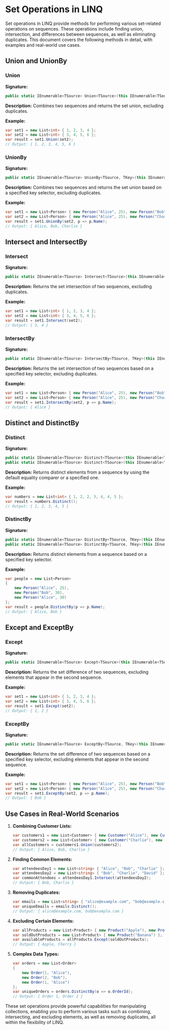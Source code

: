 # Set Operations in LINQ

Set operations in LINQ provide methods for performing various set-related operations on sequences. These operations include finding union, intersection, and differences between sequences, as well as eliminating duplicates. This document covers the following methods in detail, with examples and real-world use cases.

## Union and UnionBy

### Union

**Signature:**
```csharp
public static IEnumerable<TSource> Union<TSource>(this IEnumerable<TSource> first, IEnumerable<TSource> second);
```

**Description:**
Combines two sequences and returns the set union, excluding duplicates.

**Example:**
```csharp
var set1 = new List<int> { 1, 2, 3, 4 };
var set2 = new List<int> { 3, 4, 5, 6 };
var result = set1.Union(set2);
// Output: { 1, 2, 3, 4, 5, 6 }
```

### UnionBy

**Signature:**
```csharp
public static IEnumerable<TSource> UnionBy<TSource, TKey>(this IEnumerable<TSource> first, IEnumerable<TSource> second, Func<TSource, TKey> keySelector);
```

**Description:**
Combines two sequences and returns the set union based on a specified key selector, excluding duplicates.

**Example:**
```csharp
var set1 = new List<Person> { new Person("Alice", 25), new Person("Bob", 30) };
var set2 = new List<Person> { new Person("Alice", 25), new Person("Charlie", 35) };
var result = set1.UnionBy(set2, p => p.Name);
// Output: { Alice, Bob, Charlie }
```

## Intersect and IntersectBy

### Intersect

**Signature:**
```csharp
public static IEnumerable<TSource> Intersect<TSource>(this IEnumerable<TSource> first, IEnumerable<TSource> second);
```

**Description:**
Returns the set intersection of two sequences, excluding duplicates.

**Example:**
```csharp
var set1 = new List<int> { 1, 2, 3, 4 };
var set2 = new List<int> { 3, 4, 5, 6 };
var result = set1.Intersect(set2);
// Output: { 3, 4 }
```

### IntersectBy

**Signature:**
```csharp
public static IEnumerable<TSource> IntersectBy<TSource, TKey>(this IEnumerable<TSource> first, IEnumerable<TSource> second, Func<TSource, TKey> keySelector);
```

**Description:**
Returns the set intersection of two sequences based on a specified key selector, excluding duplicates.

**Example:**
```csharp
var set1 = new List<Person> { new Person("Alice", 25), new Person("Bob", 30) };
var set2 = new List<Person> { new Person("Alice", 25), new Person("Charlie", 35) };
var result = set1.IntersectBy(set2, p => p.Name);
// Output: { Alice }
```

## Distinct and DistinctBy

### Distinct

**Signature:**
```csharp
public static IEnumerable<TSource> Distinct<TSource>(this IEnumerable<TSource> source);
public static IEnumerable<TSource> Distinct<TSource>(this IEnumerable<TSource> source, IEqualityComparer<TSource>? comparer);
```

**Description:**
Returns distinct elements from a sequence by using the default equality comparer or a specified one.

**Example:**
```csharp
var numbers = new List<int> { 1, 2, 2, 3, 4, 4, 5 };
var result = numbers.Distinct();
// Output: { 1, 2, 3, 4, 5 }
```

### DistinctBy

**Signature:**
```csharp
public static IEnumerable<TSource> DistinctBy<TSource, TKey>(this IEnumerable<TSource> source, Func<TSource, TKey> keySelector);
public static IEnumerable<TSource> DistinctBy<TSource, TKey>(this IEnumerable<TSource> source, Func<TSource, TKey> keySelector, IEqualityComparer<TKey>? comparer);
```

**Description:**
Returns distinct elements from a sequence based on a specified key selector.

**Example:**
```csharp
var people = new List<Person> 
{ 
    new Person("Alice", 25), 
    new Person("Bob", 30), 
    new Person("Alice", 30) 
};
var result = people.DistinctBy(p => p.Name);
// Output: { Alice, Bob }
```

## Except and ExceptBy

### Except

**Signature:**
```csharp
public static IEnumerable<TSource> Except<TSource>(this IEnumerable<TSource> first, IEnumerable<TSource> second);
```

**Description:**
Returns the set difference of two sequences, excluding elements that appear in the second sequence.

**Example:**
```csharp
var set1 = new List<int> { 1, 2, 3, 4 };
var set2 = new List<int> { 3, 4, 5, 6 };
var result = set1.Except(set2);
// Output: { 1, 2 }
```

### ExceptBy

**Signature:**
```csharp
public static IEnumerable<TSource> ExceptBy<TSource, TKey>(this IEnumerable<TSource> first, IEnumerable<TSource> second, Func<TSource, TKey> keySelector);
```

**Description:**
Returns the set difference of two sequences based on a specified key selector, excluding elements that appear in the second sequence.

**Example:**
```csharp
var set1 = new List<Person> { new Person("Alice", 25), new Person("Bob", 30) };
var set2 = new List<Person> { new Person("Alice", 25), new Person("Charlie", 35) };
var result = set1.ExceptBy(set2, p => p.Name);
// Output: { Bob }
```

## Use Cases in Real-World Scenarios

1. **Combining Customer Lists:**
   ```csharp
   var customers1 = new List<Customer> { new Customer("Alice"), new Customer("Bob") };
   var customers2 = new List<Customer> { new Customer("Charlie"), new Customer("Alice") };
   var allCustomers = customers1.Union(customers2);
   // Output: { Alice, Bob, Charlie }
   ```

2. **Finding Common Elements:**
   ```csharp
   var attendeesDay1 = new List<string> { "Alice", "Bob", "Charlie" };
   var attendeesDay2 = new List<string> { "Bob", "Charlie", "David" };
   var commonAttendees = attendeesDay1.Intersect(attendeesDay2);
   // Output: { Bob, Charlie }
   ```

3. **Removing Duplicates:**
   ```csharp
   var emails = new List<string> { "alice@example.com", "bob@example.com", "alice@example.com" };
   var uniqueEmails = emails.Distinct();
   // Output: { alice@example.com, bob@example.com }
   ```

4. **Excluding Certain Elements:**
   ```csharp
   var allProducts = new List<Product> { new Product("Apple"), new Product("Banana"), new Product("Cherry") };
   var soldOutProducts = new List<Product> { new Product("Banana") };
   var availableProducts = allProducts.Except(soldOutProducts);
   // Output: { Apple, Cherry }
   ```

5. **Complex Data Types:**
   ```csharp
   var orders = new List<Order> 
   { 
       new Order(1, "Alice"), 
       new Order(2, "Bob"), 
       new Order(1, "Alice") 
   };
   var uniqueOrders = orders.DistinctBy(o => o.OrderId);
   // Output: { Order 1, Order 2 }
   ```

These set operations provide powerful capabilities for manipulating collections, enabling you to perform various tasks such as combining, intersecting, and excluding elements, as well as removing duplicates, all within the flexibility of LINQ.